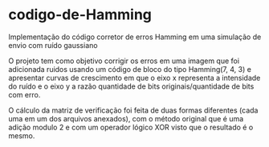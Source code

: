 # codigo-de-Hamming
Implementação do código corretor de erros Hamming em uma simulação de envio com ruído gaussiano

O projeto tem como objetivo corrigir os erros em uma imagem que foi adicionada ruidos usando um código de bloco do tipo Hamming(7, 4, 3) e apresentar curvas de crescimento em que o eixo x representa a intensidade do ruído e o eixo y a razão quantidade de bits originais/quantidade de bits com erro.

O cálculo da matriz de verificação foi feita de duas formas diferentes (cada uma em um dos arquivos anexados), com o método original que é uma adição modulo 2 e com um operador lógico XOR visto que o resultado é o mesmo.
